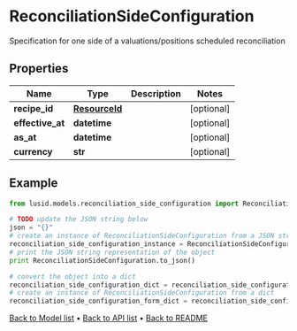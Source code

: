 # ReconciliationSideConfiguration

Specification for one side of a valuations/positions scheduled reconciliation

## Properties
Name | Type | Description | Notes
------------ | ------------- | ------------- | -------------
**recipe_id** | [**ResourceId**](ResourceId.md) |  | [optional] 
**effective_at** | **datetime** |  | [optional] 
**as_at** | **datetime** |  | [optional] 
**currency** | **str** |  | [optional] 

## Example

```python
from lusid.models.reconciliation_side_configuration import ReconciliationSideConfiguration

# TODO update the JSON string below
json = "{}"
# create an instance of ReconciliationSideConfiguration from a JSON string
reconciliation_side_configuration_instance = ReconciliationSideConfiguration.from_json(json)
# print the JSON string representation of the object
print ReconciliationSideConfiguration.to_json()

# convert the object into a dict
reconciliation_side_configuration_dict = reconciliation_side_configuration_instance.to_dict()
# create an instance of ReconciliationSideConfiguration from a dict
reconciliation_side_configuration_form_dict = reconciliation_side_configuration.from_dict(reconciliation_side_configuration_dict)
```
[Back to Model list](../README.md#documentation-for-models) &#8226; [Back to API list](../README.md#documentation-for-api-endpoints) &#8226; [Back to README](../README.md)


